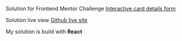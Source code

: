 Solution for Frontend Mentor Challenge <a href="https://www.frontendmentor.io/challenges/interactive-card-details-form-XpS8cKZDWw"> Interactive card details form </a>

Solution live view <a href="https://mortennorrehus.github.io/interactive-card-2"> Github live site </a>

My solution is build with <b>React</b>
